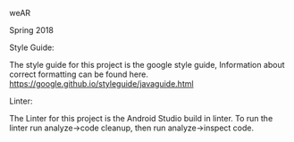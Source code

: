 weAR

Spring 2018

Style Guide:

The style guide for this project is the google style guide, Information about correct formatting can be found here.
https://google.github.io/styleguide/javaguide.html

Linter:

The Linter for this project is the Android Studio build in linter. To run the linter run analyze->code cleanup, then run analyze->inspect code.


